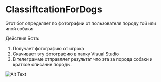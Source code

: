 # ClassiftcationForDogs
Этот бот определяет по фотографии от пользователя породу той или иной собаки

Действия Бота:
1) Получает фотографию от игрока 
2) Скачивает эту фотографию в папку Visual Studio
3) В телеграмме отправляет результат что эта за порода собаки и краткое описание породы.

![Alt Text](https://github.com/user-attachments/assets/57635765-1bad-461e-8a65-0f7faa2f3ff6)
